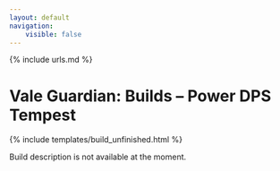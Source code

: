 ```yaml
---
layout: default
navigation:
    visible: false
---
```

{% include urls.md %}

# Vale Guardian: Builds &ndash; Power DPS Tempest
{% include templates/build_unfinished.html %}

Build description is not available at the moment.
